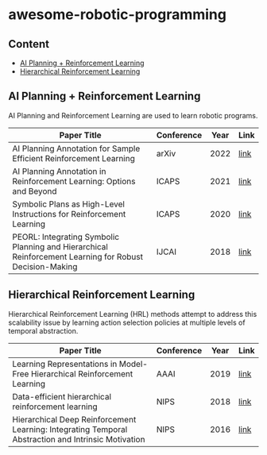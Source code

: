 # awesome-robotic-programming
## Content
- [AI Planning + Reinforcement Learning](#planning_rL)
- [Hierarchical Reinforcement Learning](#hierarchical_rl)
## <a name="planning_rL"></a>AI Planning + Reinforcement Learning
AI Planning and Reinforcement Learning are used to learn robotic programs.

| Paper Title | Conference | Year | Link |
| ---- | ---- | ---- | ---- |
|AI Planning Annotation for Sample Efficient Reinforcement Learning|arXiv|2022|[link](https://arxiv.org/abs/2203.00669)|
|AI Planning Annotation in Reinforcement Learning: Options and Beyond|ICAPS|2021|[link](https://prl-theworkshop.github.io/prl2021/papers/PRL2021_paper_36.pdf)|
|Symbolic Plans as High-Level Instructions for Reinforcement Learning|ICAPS|2020|[link](https://ojs.aaai.org/index.php/ICAPS/article/view/6750/6604)|
|PEORL: Integrating Symbolic Planning and Hierarchical Reinforcement Learning for Robust Decision-Making|IJCAI|2018|[link](https://www.ijcai.org/Proceedings/2018/0675.pdf)|


## <a name="hierarchical_rl"></a>Hierarchical Reinforcement Learning
Hierarchical Reinforcement Learning (HRL) methods attempt to address this scalability issue by learning action selection policies at multiple levels of temporal abstraction.

| Paper Title | Conference | Year | Link |
| ---- | ---- | ---- | ---- |
|Learning Representations in Model-Free Hierarchical Reinforcement Learning|AAAI|2019|[link](https://arxiv.org/abs/1810.10096v3)|
|Data-efficient hierarchical reinforcement learning|NIPS|2018|[link](https://proceedings.neurips.cc/paper/2018/hash/e6384711491713d29bc63fc5eeb5ba4f-Abstract.html)|
|Hierarchical Deep Reinforcement Learning: Integrating Temporal Abstraction and Intrinsic Motivation|NIPS|2016|[link](https://proceedings.neurips.cc/paper/2016/hash/f442d33fa06832082290ad8544a8da27-Abstract.html)|
